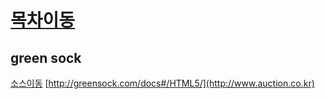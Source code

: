 
# [목차이동](https://github.com/Guide-Line/Auction-promotion-guide#TOC)

## <a name='greensock'>green sock</a>

[소스이동](https://github.com/Guide-Line/Auction-promotion-guide/blob/master/tweenLite/sample.html)
[http://greensock.com/docs#/HTML5/](http://www.auction.co.kr)
